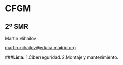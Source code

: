 # **CFGM**
## 2º SMR
Martin Mihailov 

martin.mihailov@educa.madrid.org

###**Lista:**
1.Ciberseguridad.
2.Montaje y mantenimiento.
